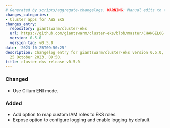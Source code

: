 ```yaml
---
# Generated by scripts/aggregate-changelogs. WARNING: Manual edits to this files will be overwritten.
changes_categories:
- Cluster apps for AWS EKS
changes_entry:
  repository: giantswarm/cluster-eks
  url: https://github.com/giantswarm/cluster-eks/blob/master/CHANGELOG.md#050---2023-10-25
  version: 0.5.0
  version_tag: v0.5.0
date: '2023-10-25T09:50:25'
description: Changelog entry for giantswarm/cluster-eks version 0.5.0, published on
  25 October 2023, 09:50.
title: cluster-eks release v0.5.0
---
```


### Changed
- Use Cilium ENI mode.
### Added
- Add option to map custom IAM roles to EKS roles.
- Expose option to configure logging and enable logging by default.
